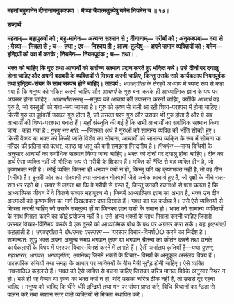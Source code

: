 **महतां बहुमानेन दीनानामनुकश्पया ।** **मैत्र्या चैवात्मतुल्येषु यमेन नियमेन च ॥ १७॥** 

**शब्दार्थ** 

**महताम्—** **महापुरुषों को** **; बहु-मानेन—** **अत्यन्त सश्मान से** **; दीनानाम्—** **गरीबों को** **; अनुकश्पया—** **दया से** **; मैत्र्या—** **मित्रता से** **; च—** **तथा** **; एव—** **निश्चय ही** **; आत्म-तुल्येषु—** **अपने समान व्यक्तियों को** **; यमेन—** **इन्द्रियों को वश में** **करके** **; नियमेन—** **नियमपूर्वक** **; च—** **तथा।** **.** 

**भक्त को चाहिए कि गुरु तथा आचार्यों को सर्वोच्च सश्मान प्रदान करते हुए भकि्त** **करे। उसे दीनों पर दयालु होना चाहिए और अपनी बराबरी के व्यक्तियों से मित्रता करनी** **चाहिए, किन्तु उसके सारे कार्यकलाप नियमपूर्वक तथा इनि्द्रय-संयम के साथ सश्पन्न** **होने चाहिए।** **तात्पर्य :** *भगवद्गीता* के तेरहवें अध्याय में स्पष्ट रूप से कहा गया है कि मनुष्य को भकि्त करनी चाहिए और *आचार्य* के गुरु बना करके ही आध्यात्मिक ज्ञान के पथ पर अग्रसर होना चाहिए। *आचार्योपासनम्* —मनुष्य को आचार्य की उपासना करनी चाहिए, क्योंकि *आचार्य* वह गुरु है, जो वस्तुओं को यथा-रूप जानता है। गुरु को कृष्ण से चली आ रही शिष्य-परश्परा में होना चाहिए। किसी गुरु का पूर्ववर्ती उसका गुरु होता है, जो उसका परम गुरु और उसका भी गुरु होता है और ये सब आचार्यों की शिष्य-परश्परा बनाते हैं। यहाँ संस्तुति की गई है कि सभी आचार्यों का सर्वाधिक सश्मान किया जाय। कहा गया है : *गुरुषु नर मति:* —जिसका अर्थ है गुरुओं को सामान्य व्यक्ति की भाँति सोचते हुए। किसी वैष्णव या भक्त को किसी जाति विशेष का सोचना, आचार्यों को सामान्य व्यकि्त के रूप में सोचना या मन्दिर की प्रतिमा को पत्थर, काष्ठ या धातु की बनी समझना निन्दनीय है। *नियमेन* —मान्य विधियों के अनुसार आचार्यों का सर्वाधिक सश्मान किया जाना चाहिए। भक्त को दीनों पर दयालु होना चाहिए। दीन का अर्थ ऐसा व्यक्ति नहीं जो भौतिक रूप से गरीबी के शिकार हैं। भक्ति की ²ष्टि से वह व्यक्ति दीन है, जो कृष्णभक्त नहीं है। कोई व्यक्ति कितना ही धनवान क्यों न हो, किन्तु यदि वह कृष्णभक्त नहीं है, तो वह दीन (गरीब) है। दूसरी ओर रूप गोस्वामी तथा सनातन गोस्वामी जैसे अनेक आचार्य हुए हैं, जो वृक्षों के नीचे रात-रात भर रहते थे। ऊपर से लगता था कि वे गरीबी से ग्रस्त हैं, किन्तु उनकी रचनाओं से पता चलता है कि आध्यात्मिक जीवन में वे कितने सश्पन्न महापुरुष थे। जिनमें आध्यात्मिक ज्ञान का अभाव है, भक्त उन दीन आत्माओं को कृष्णभक्ति का मार्ग दिखलाकर दया दिखाते हैं। भक्त का यह कर्तव्य है। उसे ऐसे व्यक्तियों से मित्रता करनी चाहिए जो उसके समतुल्य हों या जिनका ज्ञान उसी के समान हो। भक्त को सामान्य व्यक्तियों के साथ मित्रता करने का कोई प्रयोजन नहीं है। उसे अन्य भक्तों के साथ मित्रता करनी चाहिए जिससे परस्पर विचार-विनिमय करके वे एक दूसरे को आध्यात्मिक बोध के पथ पर अग्रसर करा सकें। यह *इष्टगोष्ठी* कहलाती है। *भगवद्गीता* में *बोधयन्त: परस्परम्* —''परस्पर विचार-विमर्शÓÓ करने का निर्देश है। सामान्यत: शुद्ध भक्त अपना अमूल्य समय भगवान् कृष्ण या भगवान् चैतन्य का कीर्तन करने तथा उनके कार्यकलापों के विषय में परस्पर विचार-विमर्श करने में लगाते हैं। ऐसी असंलय कृतियाँ हैं—यथा *पुराण, महाभारत, भागवत, भगवद्गीता, उपनिषद्* जिनमें भक्तों के विचार- विमर्श के अनुकूल असंलय विषय हैं। पारस्परिक रुचियों तथा समझ के आधार पर व्यक्तियों के बीच मैत्री सु²ढ़ होनी चाहिए। ऐसे व्यक्ति 'स्वजातिÓ कहलाते हैं। भक्त को ऐसे व्यक्ति से बचना चाहिए जिसका चरित्र मानक विवेके अनुसार स्थिर न हो। भले ही वह वैष्णव या कृष्ण का भक्त क्यों न हो, यदि उसका चरित्र ठीक नहीं है, तो उससे दूर रहना चाहिए। मनुष्य को चाहिए कि धीरे-धीरे इन्द्रियों तथा मन पर संयम प्राप्त करे, विधि-विधानों का ²ढ़ता से पालन करे तथा सशान स्तर वाले व्यक्तियों से मित्रता स्थापित करे।  
